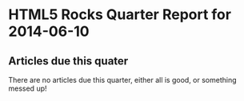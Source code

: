 HTML5 Rocks Quarter Report for 2014-06-10
=========================================

Articles due this quater
------------------------

There are no articles due this quarter, either all is good, or something messed up!

